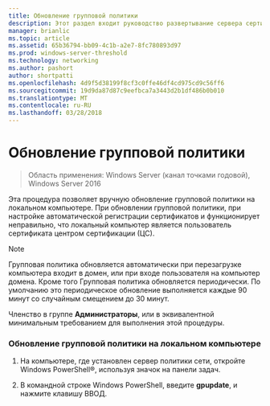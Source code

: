 ```yaml
---
title: Обновление групповой политики
description: Этот раздел входит руководство развертывание сервера сертификатов для развертывания беспроводных и проводных сетей 802.1 X
manager: brianlic
ms.topic: article
ms.assetid: 65b36794-bb09-4c1b-a2e7-8fc780893d97
ms.prod: windows-server-threshold
ms.technology: networking
ms.author: pashort
author: shortpatti
ms.openlocfilehash: 4d9f5d38199f8cf3c0ffe46df4cd975cd9c56ff6
ms.sourcegitcommit: 19d9da87d87c9eefbca7a3443d2b1df486b0b010
ms.translationtype: MT
ms.contentlocale: ru-RU
ms.lasthandoff: 03/28/2018
---
```

# <a name="refresh-group-policy"></a>Обновление групповой политики

>Область применения: Windows Server (канал точками годовой), Windows Server 2016

Эта процедура позволяет вручную обновление групповой политики на локальном компьютере. При обновлении групповой политики, при настройке автоматической регистрации сертификатов и функционирует неправильно, что локальный компьютер является пользователь сертификата центром сертификации (ЦС).  
  
> [!NOTE]  
> Групповая политика обновляется автоматически при перезагрузке компьютера входит в домен, или при входе пользователя на компьютер домена. Кроме того Групповая политика обновляется периодически. По умолчанию это периодическое обновление выполняется каждые 90 минут со случайным смещением до 30 минут.  
  
Членство в группе **Администраторы**, или в эквивалентной минимальным требованием для выполнения этой процедуры.  
  
### <a name="to-refresh-group-policy-on-the-local-computer"></a>Обновление групповой политики на локальном компьютере  
  
1.  На компьютере, где установлен сервер политики сети, откройте Windows PowerShell&reg;, используя значок на панели задач.  
  
2.  В командной строке Windows PowerShell, введите **gpupdate**, и нажмите клавишу ВВОД.  
  


